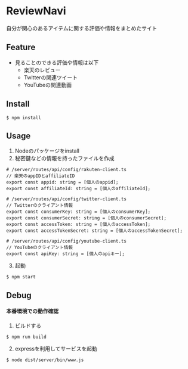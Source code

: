 # ReviewNavi

自分が関心のあるアイテムに関する評価や情報をまとめたサイト

## Feature
* 見ることのできる評価や情報は以下
  - 楽天のレビュー
  - Twitterの関連ツイート
  - YouTubeの関連動画

## Install

```
$ npm install
```

## Usage
1. Nodeのパッケージをinstall
2. 秘密鍵などの情報を持ったファイルを作成

  ```
  # /server/routes/api/config/rakuten-client.ts
  // 楽天のappIDとaffiliateID
  export const appid: string = [個人のappid];
  export const affiliateId: string = [個人のaffiliateId];

  # /server/routes/api/config/twitter-client.ts
  // Twitterのクライアント情報
  export const consumerKey: string = [個人のconsumerKey];
  export const consumerSecret: string = [個人のconsumerSecret];
  export const accessToken: string = [個人のaccessToken];
  export const accessTokenSecret: string = [個人のaccessTokenSecret];

  # /server/routes/api/config/youtube-client.ts
  // YouTubeのクライアント情報
  export const apiKey: string = [個人のapiキー];
  ```

3. 起動

  ```
  $ npm start
  ```

## Debug
#### 本番環境での動作確認
1. ビルドする

  ```
  $ npm run build
  ```

2. expressを利用してサービスを起動

  ```
  $ node dist/server/bin/www.js
  ```
